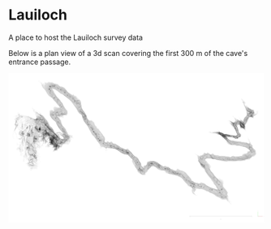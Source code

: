 # Lauiloch
A place to host the Lauiloch survey data

Below is a plan view of a 3d scan covering the first 300 m of the cave's entrance passage.

![An image](img/Lauiloch_PLAN_occlusion.jpeg)
